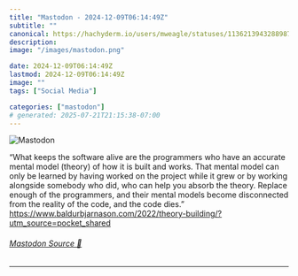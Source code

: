 ```yaml
---
title: "Mastodon - 2024-12-09T06:14:49Z"
subtitle: ""
canonical: https://hachyderm.io/users/mweagle/statuses/113621394328898787
description:
image: "/images/mastodon.png"

date: 2024-12-09T06:14:49Z
lastmod: 2024-12-09T06:14:49Z
image: ""
tags: ["Social Media"]

categories: ["mastodon"]
# generated: 2025-07-21T21:15:38-07:00
---
```

![Mastodon](/images/mastodon.png)

<p>“What keeps the software alive are the programmers who have an accurate mental model (theory) of how it is built and works. That mental model can only be learned by having worked on the project while it grew or by working alongside somebody who did, who can help you absorb the theory. Replace enough of the programmers, and their mental models become disconnected from the reality of the code, and the code dies.”<br /><a href="https://www.baldurbjarnason.com/2022/theory-building/?utm_source=pocket_shared" target="_blank" rel="nofollow noopener noreferrer" translate="no"><span class="invisible">https://www.</span><span class="ellipsis">baldurbjarnason.com/2022/theor</span><span class="invisible">y-building/?utm_source=pocket_shared</span></a></p>


###### [Mastodon Source 🐘](https://hachyderm.io/@mweagle/113621394328898787)

___
